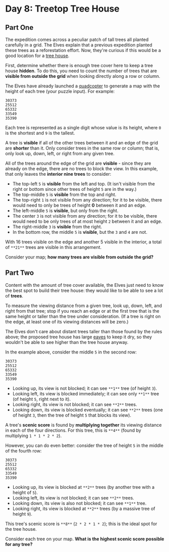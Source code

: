 # Day 8: Treetop Tree House

## Part One

The expedition comes across a peculiar patch of tall trees all planted carefully in a grid. The Elves explain that a previous expedition planted these trees as a reforestation effort. Now, they're curious if this would be a good location for a [tree house](https://en.wikipedia.org/wiki/Tree_house).

First, determine whether there is enough tree cover here to keep a tree house **hidden**. To do this, you need to count the number of trees that are **visible from outside the grid** when looking directly along a row or column.

The Elves have already launched a [quadcopter](https://en.wikipedia.org/wiki/Quadcopter) to generate a map with the height of each tree (your puzzle input). For example:

```plaintext
30373
25512
65332
33549
35390
```

Each tree is represented as a single digit whose value is its height, where `0` is the shortest and `9` is the tallest.

A tree is **visible** if all of the other trees between it and an edge of the grid are **shorter** than it. Only consider trees in the same row or column; that is, only look up, down, left, or right from any given tree.

All of the trees around the edge of the grid are **visible** - since they are already on the edge, there are no trees to block the view. In this example, that only leaves the **interior nine trees** to consider:

*   The top-left `5` is **visible** from the left and top. (It isn't visible from the right or bottom since other trees of height `5` are in the way.)
*   The top-middle `5` is **visible** from the top and right.
*   The top-right `1` is not visible from any direction; for it to be visible, there would need to only be trees of height **0** between it and an edge.
*   The left-middle `5` is **visible**, but only from the right.
*   The center `3` is not visible from any direction; for it to be visible, there would need to be only trees of at most height `2` between it and an edge.
*   The right-middle `3` is **visible** from the right.
*   In the bottom row, the middle `5` is **visible**, but the `3` and `4` are not.

With 16 trees visible on the edge and another 5 visible in the interior, a total of `**21**` trees are visible in this arrangement.

Consider your map; **how many trees are visible from outside the grid?**

## Part Two

Content with the amount of tree cover available, the Elves just need to know the best spot to build their tree house: they would like to be able to see a lot of **trees**.

To measure the viewing distance from a given tree, look up, down, left, and right from that tree; stop if you reach an edge or at the first tree that is the same height or taller than the tree under consideration. (If a tree is right on the edge, at least one of its viewing distances will be zero.)

The Elves don't care about distant trees taller than those found by the rules above; the proposed tree house has large [eaves](https://en.wikipedia.org/wiki/Eaves) to keep it dry, so they wouldn't be able to see higher than the tree house anyway.

In the example above, consider the middle `5` in the second row:

```plaintext
30373
25512
65332
33549
35390
```

*   Looking up, its view is not blocked; it can see `**1**` tree (of height `3`).
*   Looking left, its view is blocked immediately; it can see only `**1**` tree (of height `5`, right next to it).
*   Looking right, its view is not blocked; it can see `**2**` trees.
*   Looking down, its view is blocked eventually; it can see `**2**` trees (one of height `3`, then the tree of height `5` that blocks its view).

A tree's **scenic score** is found by **multiplying together** its viewing distance in each of the four directions. For this tree, this is `**4**` (found by multiplying `1 * 1 * 2 * 2`).

However, you can do even better: consider the tree of height `5` in the middle of the fourth row:

```plaintext
30373
25512
65332
33549
35390
```

*   Looking up, its view is blocked at `**2**` trees (by another tree with a height of `5`).
*   Looking left, its view is not blocked; it can see `**2**` trees.
*   Looking down, its view is also not blocked; it can see `**1**` tree.
*   Looking right, its view is blocked at `**2**` trees (by a massive tree of height `9`).

This tree's scenic score is `**8**` (`2 * 2 * 1 * 2`); this is the ideal spot for the tree house.

Consider each tree on your map. **What is the highest scenic score possible for any tree?**
